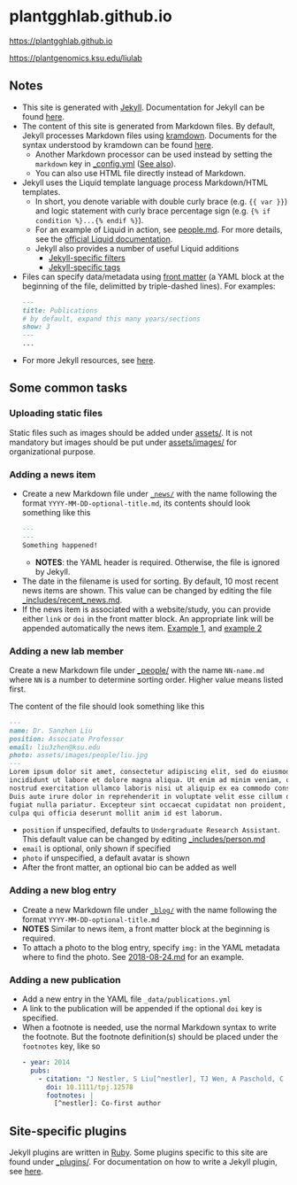 # plantgghlab.github.io
https://plantgghlab.github.io

https://plantgenomics.ksu.edu/liulab

## Notes
- This site is generated with [Jekyll](https://jekyllrb.com/). Documentation for
  Jekyll can be found [here](https://jekyllrb.com/docs/).
- The content of this site is generated from Markdown files. By default, Jekyll
  processes Markdown files using
  [kramdown](https://kramdown.gettalong.org/index.html). Documents for the
  syntax understood by kramdown can be found
  [here](https://kramdown.gettalong.org/quickref.html).
  - Another Markdown processor can be used instead by setting the `markdown` key
    in [_config.yml](_config.yml) ([See
    also](https://jekyllrb.com/docs/configuration/markdown/)).
  - You can also use HTML file directly instead of Markdown.
- Jekyll uses the Liquid template language process Markdown/HTML templates.
  - In short, you denote variable with double curly brace (e.g. `{{ var }}`) and
    logic statement with curly brace percentage sign (e.g. `{% if condition
    %}...{% endif %}`). 
  - For an example of Liquid in action, see [people.md](people.md). For more
    details, see the [official Liquid
    documentation](https://shopify.github.io/liquid/).
  - Jekyll also provides a number of useful Liquid additions
    - [Jekyll-specific filters](https://jekyllrb.com/docs/liquid/filters/)
    - [Jekyll-specific tags](https://jekyllrb.com/docs/liquid/tags/)
- Files can specify data/metadata using [front
  matter](https://jekyllrb.com/docs/front-matter/) (a YAML block at the
  beginning of the file, delimitted by triple-dashed lines). For examples:
  ```markdown
  ---
  title: Publications
  # by default, expand this many years/sections
  show: 3
  ---
  ...
  ```
- For more Jekyll resources, see [here](https://jekyllrb.com/resources/).

## Some common tasks
### Uploading static files
Static files such as images should be added under [assets/](assets/). It is not
mandatory but images should be put under [assets/images/](assets/images/) for
organizational purpose.

### Adding a news item
- Create a new Markdown file under [`_news/`](_news/) with the name following
  the format `YYYY-MM-DD-optional-title.md`, its contents should look something
  like this
  ```markdown
  ---
  ---
  Something happened!
  ```
  - **NOTES**: the YAML header is required. Otherwise, the file is ignored
    by Jekyll.
- The date in the filename is used for sorting. By default, 10 most recent news
  items are shown. This value can be changed by editing the file
  [_includes/recent_news.md](_includes/recent_news.md).
- If the news item is associated with a website/study, you can provide either
  `link` or `doi` in the front matter block. An appropriate link will be
  appended automatically the news item. [Example
  1](_news/1970-01-09-maize-transformation.md), and [example
  2](_news/1970-01-10-glossy-genes.md)
  
### Adding a new lab member
Create a new Markdown file under [_people/](_people/) with the name `NN-name.md`
where `NN` is a number to determine sorting order. Higher value means listed
first.
  
The content of the file should look something like this

``` markdown
---
name: Dr. Sanzhen Liu
position: Associate Professor
email: liu3zhen@ksu.edu
photo: assets/images/people/liu.jpg
---
Lorem ipsum dolor sit amet, consectetur adipiscing elit, sed do eiusmod tempor
incididunt ut labore et dolore magna aliqua. Ut enim ad minim veniam, quis
nostrud exercitation ullamco laboris nisi ut aliquip ex ea commodo consequat.
Duis aute irure dolor in reprehenderit in voluptate velit esse cillum dolore eu
fugiat nulla pariatur. Excepteur sint occaecat cupidatat non proident, sunt in
culpa qui officia deserunt mollit anim id est laborum.
```

- `position` if unspecified, defaults to `Undergraduate Research Assistant`.
  This default value can be changed by editing
  [_includes/person.md](_includes/person.md)
- `email` is optional, only shown if specified
- `photo` if unspecified, a default avatar is shown
- After the front matter, an optional bio can be added as well

### Adding a new blog entry
- Create a new Markdown file under [`_blog/`](_blog/) with the name following
  the format `YYYY-MM-DD-optional-title.md`
- **NOTES** Similar to news item, a front matter block at the beginning is required.
- To attach a photo to the blog entry, specify `img:` in the YAML metadata where
  to find the photo. See [2018-08-24.md](_blog/2018-08-24.md) for an example.
  
### Adding a new publication
- Add a new entry in the YAML file `_data/publications.yml`
- A link to the publication will be appended if the optional `doi` key is
  specified.
- When a footnote is needed, use the normal Markdown syntax to write the
  footnote. But the footnote definition(s) should be placed under the `footnotes`
  key, like so
  ```yaml
  - year: 2014
    pubs:
      - citation: "J Nestler, S Liu[^nestler], TJ Wen, A Paschold, C Marcon, HM Tang, D Li, L Li, RB Meeley, H Sakai, W Bruce, PS Schnable, F Hochholdinger, 2014 Roothairless5, which functions in maize (Zea mays L.) root hair initiation and elongation encodes a monocot-specific NADPH oxidase. Plant J, 79: 729-740."
        doi: 10.1111/tpj.12578
        footnotes: |
          [^nestler]: Co-first author
  ```
## Site-specific plugins
Jekyll plugins are written in [Ruby](https://ruby-doc.org/). Some plugins
specific to this site are found under [_plugins/](_plugins/). For documentation
on how to write a Jekyll plugin, see [here](https://jekyllrb.com/docs/plugins/).
